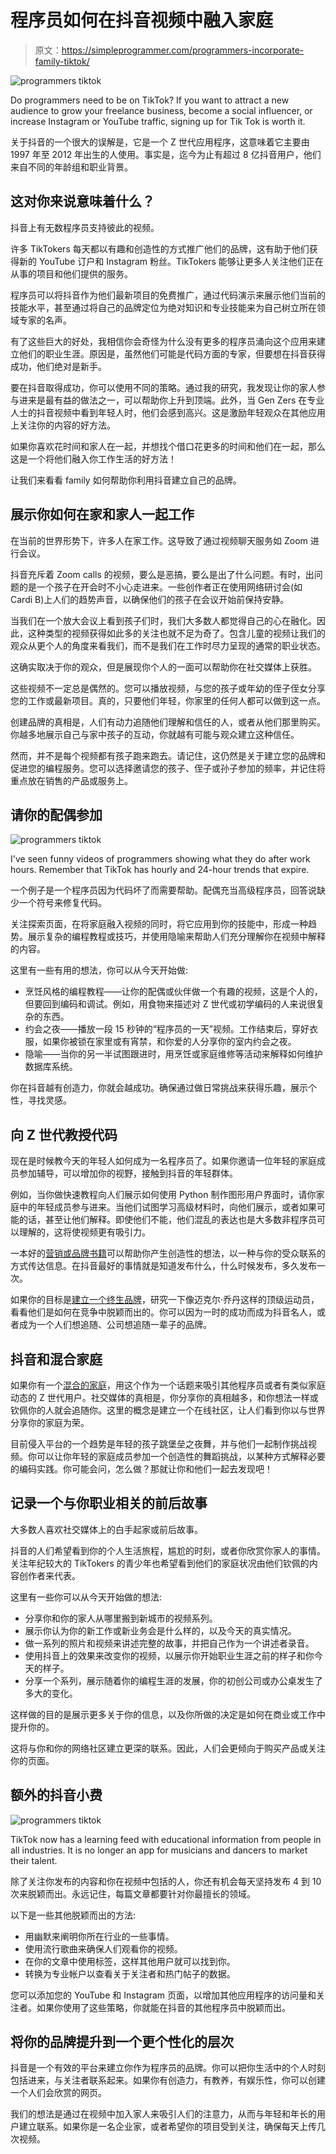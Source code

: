 # 程序员如何在抖音视频中融入家庭

> 原文：<https://simpleprogrammer.com/programmers-incorporate-family-tiktok/>

![programmers tiktok](img/c3cfb4fd8f60f5b02630234afe3f7260.png)

Do programmers need to be on TikTok? If you want to attract a new audience to grow your freelance business, become a social influencer, or increase Instagram or YouTube traffic, signing up for Tik Tok is worth it.

关于抖音的一个很大的误解是，它是一个 Z 世代应用程序，这意味着它主要由 1997 年至 2012 年出生的人使用。事实是，迄今为止有超过 8 亿抖音用户，他们来自不同的年龄组和职业背景。

## 这对你来说意味着什么？

抖音上有无数程序员支持彼此的视频。

许多 TikTokers 每天都以有趣和创造性的方式推广他们的品牌，这有助于他们获得新的 YouTube 订户和 Instagram 粉丝。TikTokers 能够让更多人关注他们正在从事的项目和他们提供的服务。

程序员可以将抖音作为他们最新项目的免费推广，通过代码演示来展示他们当前的技能水平，甚至通过将自己的品牌定位为绝对知识和专业技能来为自己树立所在领域专家的名声。

有了这些巨大的好处，我相信你会奇怪为什么没有更多的程序员涌向这个应用来建立他们的职业生涯。原因是，虽然他们可能是代码方面的专家，但要想在抖音获得成功，他们绝对是新手。

要在抖音取得成功，你可以使用不同的策略。通过我的研究，我发现让你的家人参与进来是最有益的做法之一，可以帮助你上升到顶端。此外，当 Gen Zers 在专业人士的抖音视频中看到年轻人时，他们会感到高兴。这是激励年轻观众在其他应用上关注你的内容的好方法。

如果你喜欢花时间和家人在一起，并想找个借口花更多的时间和他们在一起，那么这是一个将他们融入你工作生活的好方法！

让我们来看看 family 如何帮助你利用抖音建立自己的品牌。

## 展示你如何在家和家人一起工作

在当前的世界形势下，许多人在家工作。这导致了通过视频聊天服务如 Zoom 进行会议。

抖音充斥着 Zoom calls 的视频，要么是恶搞，要么是出了什么问题。有时，出问题的是一个孩子在开会时不小心走进来。一些创作者正在使用网络研讨会(如 Cardi B)上人们的趋势声音，以确保他们的孩子在会议开始前保持安静。

当我们在一个放大会议上看到孩子们时，我们大多数人都觉得自己的心在融化。因此，这种类型的视频获得如此多的关注也就不足为奇了。包含儿童的视频让我们的观众从更个人的角度来看我们，而不是我们在工作时尽力呈现的通常的职业状态。

这确实取决于你的观众，但是展现你个人的一面可以帮助你在社交媒体上获胜。

这些视频不一定总是偶然的。您可以播放视频，与您的孩子或年幼的侄子侄女分享您的工作或最新项目。真的，只要他们年轻，你家里的任何人都可以做到这一点。

创建品牌的真相是，人们有动力追随他们理解和信任的人，或者从他们那里购买。你越多地展示自己与家中孩子的互动，你就越有可能与观众建立这种信任。

然而，并不是每个视频都有孩子跑来跑去。请记住，这仍然是关于建立您的品牌和促进您的编程服务。您可以选择邀请您的孩子、侄子或孙子参加的频率，并记住将重点放在销售的产品或服务上。

## 请你的配偶参加

![programmers tiktok](img/10aeb6baf733652d2dd2fcc38e29d742.png)

I've seen funny videos of programmers showing what they do after work hours. Remember that TikTok has hourly and 24-hour trends that expire.

一个例子是一个程序员因为代码坏了而需要帮助。配偶充当高级程序员，回答说缺少一个符号来修复代码。

关注探索页面，在将家庭融入视频的同时，将它应用到你的技能中，形成一种趋势。展示复杂的编程教程或技巧，并使用隐喻来帮助人们充分理解你在视频中解释的内容。

这里有一些有用的想法，你可以从今天开始做:

*   烹饪风格的编程教程——让你的配偶或伙伴做一个有趣的视频，这是个人的，但要回到编码和调试。例如，用食物来描述对 Z 世代或初学编码的人来说很复杂的东西。
*   约会之夜——播放一段 15 秒钟的“程序员的一天”视频。工作结束后，穿好衣服，如果你被锁在家里或有宵禁，和你爱的人分享你的室内约会之夜。
*   隐喻——当你的另一半试图跟进时，用烹饪或家庭维修等活动来解释如何维护数据库系统。

你在抖音越有创造力，你就会越成功。确保通过做日常挑战来获得乐趣，展示个性，寻找灵感。

## 向 Z 世代教授代码

现在是时候教今天的年轻人如何成为一名程序员了。如果你邀请一位年轻的家庭成员参加辅导，可以增加你的视野，接触到抖音的年轻群体。

例如，当你做快速教程向人们展示如何使用 Python 制作图形用户界面时，请你家庭中的年轻成员参与进来。当他们试图学习高级材料时，向他们展示，或者如果可能的话，甚至让他们解释。即使他们不能，他们混乱的表达也是大多数非程序员可以理解的，这将使视频更有吸引力。

一本好的[营销或品牌书籍](https://www.amazon/dp/006227306X/makithecompsi-20)可以帮助你产生创造性的想法，以一种与你的受众联系的方式传达信息。在抖音最好的事情就是知道发布什么，什么时候发布，多久发布一次。

如果你的目标是[建立一个终生品牌](https://www.amazon/dp/0671796666/makithecompsi-20)，研究一下像迈克尔·乔丹这样的顶级运动员，看看他们是如何在竞争中脱颖而出的。你可以因为一时的成功而成为抖音名人，或者成为一个人们想追随、公司想追随一辈子的品牌。

## 抖音和混合家庭

如果你有一个[混合的家庭](https://cyberparent.com/relationships/define-family-true-meaning-family/)，用这个作为一个话题来吸引其他程序员或者有类似家庭动态的 Z 世代用户。社交媒体的真相是，你分享你的真相越多，和你想法一样或钦佩你的人就会追随你。这里的概念是建立一个在线社区，让人们看到你以与世界分享你的家庭为荣。

目前侵入平台的一个趋势是年轻的孩子跳堡垒之夜舞，并与他们一起制作挑战视频。你可以让你年轻的家庭成员参加一个创造性的舞蹈挑战，以某种方式解释必要的编码实践。你可能会问，怎么做？那就让你和他们一起去发现吧！

## 记录一个与你职业相关的前后故事

大多数人喜欢社交媒体上的白手起家或前后故事。

抖音的人们希望看到你的个人生活旅程，尴尬的时刻，或者你欣赏你家人的事情。关注年纪较大的 TikTokers 的青少年也希望看到他们的家庭状况由他们钦佩的内容创作者来代表。

这里有一些你可以从今天开始做的想法:

*   分享你和你的家人从哪里搬到新城市的视频系列。
*   展示你认为你的新工作或新业务会是什么样的，以及今天的真实情况。
*   做一系列的照片和视频来讲述完整的故事，并把自己作为一个讲述者录音。
*   使用抖音上的效果来改变你的视频，以展示你开始职业生涯之前的样子和你今天的样子。
*   分享一个系列，展示随着你的编程生涯的发展，你的初创公司或办公桌发生了多大的变化。

这样做的目的是展示更多关于你的信息，以及你所做的决定是如何在商业或工作中提升你的。

这将与你和你的网络社区建立更深的联系。因此，人们会更倾向于购买产品或关注你的页面。

## 额外的抖音小费

![programmers tiktok](img/cc096abe09bf7bd7348cf1bfaf5541d7.png)

TikTok now has a learning feed with educational information from people in all industries. It is no longer an app for musicians and dancers to market their talent.

除了关注你发布的内容和你在视频中包括的人，你还有机会每天坚持发布 4 到 10 次来脱颖而出。永远记住，每篇文章都要针对你最擅长的领域。

以下是一些其他脱颖而出的方法:

*   用幽默来阐明你所在行业的一些事情。
*   使用流行歌曲来确保人们观看你的视频。
*   在你的文章中使用标签，这样其他用户就可以找到你。
*   转换为专业帐户以查看关于关注者和热门帖子的数据。

您可以添加您的 YouTube 和 Instagram 页面，以增加其他应用程序的访问量和关注者。如果你使用了这些策略，你就能在抖音的其他程序员中脱颖而出。

## 将你的品牌提升到一个更个性化的层次

抖音是一个有效的平台来建立你作为程序员的品牌。你可以把你生活中的个人时刻包括进来，与关注者联系起来。如果你有创造力，有教养，有娱乐性，你可以创建一个人们会欣赏的网页。

我们的想法是通过在视频中加入家人来吸引人们的注意力，从而与年轻和年长的用户建立联系。如果你是一名企业家，或者希望你的项目受到关注，确保每天上传几次视频。